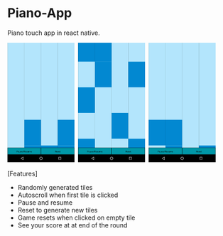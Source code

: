 # Piano-App
Piano touch app in react native.


<img src="/Screenshots/Screenshot_20170814-023913.png" height=30% width=30%>  <img src="/Screenshots/Screenshot_20170814-023900.png" height=30% width=30%>  <img src="/Screenshots/Screenshot_20170814-023854.png" height=30% width=30%>

[Features]

- Randomly generated tiles
- Autoscroll when first tile is clicked 
- Pause and resume 
- Reset to generate new tiles
- Game resets when clicked on empty tile
- See your score at at end of the round


